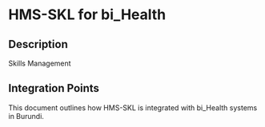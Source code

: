 # HMS-SKL for bi_Health

## Description

Skills Management

## Integration Points

This document outlines how HMS-SKL is integrated with bi_Health systems in Burundi.
